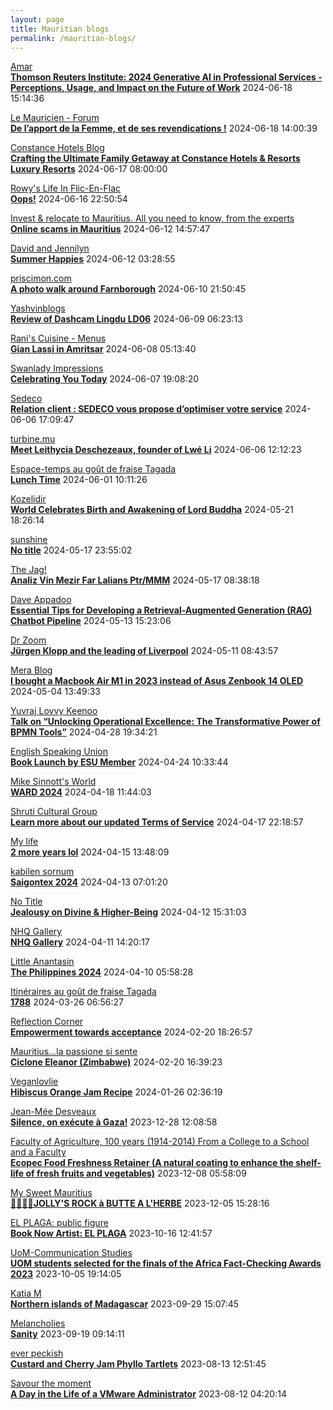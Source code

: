```yaml
---
layout: page
title: Mauritian blogs
permalink: /mauritian-blogs/
---
```


[Amar](https://amarbheenick.blogspot.com/)  
**[Thomson Reuters Institute: 2024 Generative AI in Professional Services - Perceptions, Usage, and Impact on the Future of Work](https://amarbheenick.blogspot.com/2024/06/thomson-reuters-institute-2024.html)**  2024-06-18 15:14:36

[Le Mauricien - Forum](https://www.lemauricien.com/category/opinions/forum/)  
**[De l’apport de la Femme,  et de ses revendications !](https://www.lemauricien.com/le-mauricien/638946/638946/)**  2024-06-18 14:00:39

[Constance Hotels Blog](https://blog.constancehotels.com)  
**[Crafting the Ultimate Family Getaway at Constance Hotels & Resorts Luxury Resorts](https://blog.constancehotels.com/crafting-the-ultimate-family-getaway-at-constance-hotels-resorts-luxury-resorts/)**  2024-06-17 08:00:00

[Rowy's Life In Flic-En-Flac](https://flicenflac.blogspot.com/)  
**[Oops!](https://flicenflac.blogspot.com/2024/06/oops.html)**  2024-06-16 22:50:54

[Invest & relocate to Mauritius. All you need to know, from the experts](https://relocationmauritius.wordpress.com)  
**[Online scams in Mauritius](https://relocationmauritius.wordpress.com/2024/06/12/online-scams-in-mauritius/)**  2024-06-12 14:57:47

[David and Jennilyn](https://davidandjennilyn.com)  
**[Summer Happies](https://davidandjennilyn.com/2024/06/11/summer-happies/)**  2024-06-12 03:28:55

[priscimon.com](https://priscimon.com/blog)  
**[A photo walk around Farnborough](https://priscimon.com/blog/2024/06/10/a-photo-walk-around-farnborough/)**  2024-06-10 21:50:45

[Yashvinblogs](https://yashvinblogs.com)  
**[Review of Dashcam Lingdu LD06](https://yashvinblogs.com/2024/06/09/dashcam-lingdu-ld06/)**  2024-06-09 06:23:13

[Rani's Cuisine - Menus](https://raniscuisine.com/blogs/news)  
**[Gian Lassi in Amritsar](https://raniscuisine.com/blogs/news/gian-lassi-in-amritsar)**  2024-06-08 05:13:40

[Swanlady Impressions](https://swanlady-impressions.blogspot.com/)  
**[Celebrating You Today](https://swanlady-impressions.blogspot.com/2024/06/celebrating-you-today.html)**  2024-06-07 19:08:20

[Sedeco](https://sedecobtob.blogspot.com/)  
**[Relation client : SEDECO vous propose d’optimiser votre service](https://sedecobtob.blogspot.com/2024/06/relation-client-sedeco-vous-propose.html)**  2024-06-06 17:09:47

[turbine.mu](https://turbine.mu)  
**[Meet Leithycia Deschezeaux, founder of Lwé Li](https://turbine.mu/blog/2024/06/06/meet-leithycia-deschezeaux-founder-of-lwe-li/)**  2024-06-06 12:12:23

[Espace-temps au goût de fraise Tagada](http://gadatagada.blogspot.com/)  
**[Lunch Time](http://gadatagada.blogspot.com/2024/06/lunch-time.html)**  2024-06-01 10:11:26

[Kozelidir](http://kozelidir.blogspot.com/)  
**[World Celebrates Birth and Awakening of Lord Buddha](http://kozelidir.blogspot.com/2024/05/world-celebrates-birth-and-awakening-of.html)**  2024-05-21 18:26:14

[sunshine](https://sooriamoorthy.blogspot.com/)  
**[No title](https://sooriamoorthy.blogspot.com/2024/05/apres-avoir-critique-le-capitalisme.html)**  2024-05-17 23:55:02

[The Jag!](https://morisk.blogspot.com/)  
**[Analiz Vin Mezir Far Lalians Ptr/MMM](https://morisk.blogspot.com/2024/05/analiz-vin-mezir-far-lalians-ptrmmm.html)**  2024-05-17 08:38:18

[Dave Appadoo](https://daveappadoo.com/)  
**[Essential Tips for Developing a Retrieval-Augmented Generation (RAG) Chatbot Pipeline](https://daveappadoo.com/things-to-look-out-for-when-building-a-retrieval-augmented-generation-rag-chatbot-pipeline/)**  2024-05-13 15:23:06

[Dr Zoom](https://zoomdr.blogspot.com/)  
**[Jürgen Klopp and the leading of Liverpool](https://zoomdr.blogspot.com/2024/05/jurgen-klopp-and-leading-of-liverpool.html)**  2024-05-11 08:43:57

[Mera Blog](https://nayarweb.com/blog)  
**[I bought a Macbook Air M1 in 2023 instead of Asus Zenbook 14 OLED](https://nayarweb.com/blog/2024/i-bought-a-macbook-air-m1-in-2023-instead-of-asus-zenbook-14-oled/)**  2024-05-04 13:49:33

[Yuvraj Lovvy Keenoo](https://lovvy.wordpress.com)  
**[Talk on “Unlocking Operational Excellence: The Transformative Power of BPMN Tools”](https://lovvy.wordpress.com/2024/04/28/talk-on-unlocking-operational-excellence-the-transformative-power-of-bpmn-tools/)**  2024-04-28 19:34:21

[English Speaking Union](https://www.esumauritius.org)  
**[Book Launch by ESU Member](https://www.esumauritius.org/news/book-launch-by-esu-member/)**  2024-04-24 10:33:44

[Mike Sinnott's World](https://msinnott.net)  
**[WARD 2024](https://msinnott.net/2024/04/18/ward-2024/)**  2024-04-18 11:44:03

[Shruti Cultural Group](https://shruticulturalgroup.blogspot.com/)  
**[Learn more about our updated Terms of Service](https://shruticulturalgroup.blogspot.com/2024/04/learn-more-about-our-updated-terms-of.html)**  2024-04-17 22:18:57

[My life](https://myanonymouslife24.blogspot.com/)  
**[2 more years lol](https://myanonymouslife24.blogspot.com/2024/04/2-more-years-lol.html)**  2024-04-15 13:48:09

[kabilen sornum](https://kabilen.tumblr.com/)  
**[Saigontex 2024](https://kabilen.tumblr.com/post/747622189955760128)**  2024-04-13 07:01:20

[No Title](https://vintishgokool.blogspot.com/)  
**[Jealousy on Divine & Higher-Being](https://vintishgokool.blogspot.com/2024/04/jealousy-on-higer-being.html)**  2024-04-12 15:31:03

[NHQ Gallery](https://nhq12.blogspot.com/)  
**[NHQ Gallery](https://nhq12.blogspot.com/2012/12/nhq-2012.html)**  2024-04-11 14:20:17

[Little Anantasin](https://littleanantasin.wordpress.com)  
**[The Philippines 2024](https://littleanantasin.wordpress.com/2024/04/10/the-philippines-2024/)**  2024-04-10 05:58:28

[Itinéraires au goût de fraise Tagada](http://gadatagada-portfolio.blogspot.com/)  
**[1788](http://gadatagada-portfolio.blogspot.com/2024/03/1788.html)**  2024-03-26 06:56:27

[Reflection Corner](https://tachah.blogspot.com/)  
**[Empowerment towards acceptance](https://tachah.blogspot.com/2024/02/empowerment-towards-acceptance.html)**  2024-02-20 18:26:57

[Mauritius...la passione si sente](https://mauritiuslapassionesisente.blogspot.com/)  
**[Ciclone Eleanor (Zimbabwe)](https://mauritiuslapassionesisente.blogspot.com/2024/02/eleanor-zimbabwe.html)**  2024-02-20 16:39:23

[Veganlovlie](https://veganlovlie.com)  
**[Hibiscus Orange Jam Recipe](https://veganlovlie.com/hibiscus-orange-jam-recipe/)**  2024-01-26 02:36:19

[Jean-Mée Desveaux](https://jeanmeedesveaux.blogspot.com/)  
**[Silence, on exécute à Gaza!](https://jeanmeedesveaux.blogspot.com/2023/12/silence-on-tue-gaza.html)**  2023-12-28 12:08:58

[Faculty of Agriculture, 100 years (1914-2014)         From a College to a School and a Faculty](https://facultyagriculture.blogspot.com/)  
**[Ecopec Food Freshness Retainer (A natural coating to enhance the shelf-life of fresh fruits and vegetables)](https://facultyagriculture.blogspot.com/2023/12/ecopec-food-freshness-retainer-natural.html)**  2023-12-08 05:58:09

[My Sweet Mauritius](https://mysweetmauritius.blogspot.com/)  
**[🌴🇲🇺🌴JOLLY'S ROCK à BUTTE A L'HERBE](https://mysweetmauritius.blogspot.com/2023/12/jollys-rock-butte-lherbe.html)**  2023-12-05 15:28:16

[EL PLAGA: public figure](https://elplagaa.blogspot.com/)  
**[Book Now Artist: EL PLAGA](https://elplagaa.blogspot.com/2023/10/book-now-artist-el-plaga.html)**  2023-10-16 12:41:57

[UoM-Communication Studies](https://comstudies.wordpress.com)  
**[UOM students selected for the finals of the Africa Fact-Checking Awards 2023](https://comstudies.wordpress.com/2023/10/05/uom-students-selected-for-the-finals-of-the-africa-fact-checking-awards-2023/)**  2023-10-05 19:14:05

[Katia M](https://katiam.blog)  
**[Northern islands of Madagascar](https://katiam.blog/2023/09/29/northern-islands-of-madagascar/)**  2023-09-29 15:07:45

[Melancholies](https://faustianmatters.blogspot.com/)  
**[Sanity](https://faustianmatters.blogspot.com/2023/09/sanity.html)**  2023-09-19 09:14:11

[ever peckish](https://everpeckish.com)  
**[Custard and Cherry Jam Phyllo Tartlets](https://everpeckish.com/custard-and-cherry-jam-phyllo-tartlets/?utm_source=rss&utm_medium=rss&utm_campaign=custard-and-cherry-jam-phyllo-tartlets)**  2023-08-13 12:51:45

[Savour the moment](https://savourthemomentattechie.blogspot.com/)  
**[A Day in the Life of a VMware Administrator](https://savourthemomentattechie.blogspot.com/2023/08/a-day-in-life-of-vmware-administrator.html)**  2023-08-12 04:20:14

<div style="height:0;width:0;overflow:hidden;"></div>